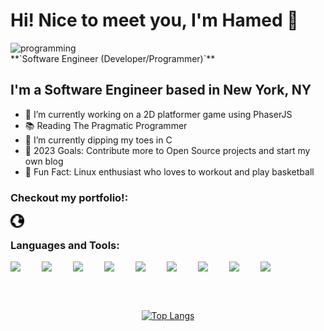 # Hi! Nice to meet you, I'm Hamed 👋
<img alt="programming" width="180" src="https://github.com/hdkid7/hdkid7/assets/42691143/c6ed1e48-59d0-46cd-9a7d-817003988e74"/>
<br/>
**`Software Engineer (Developer/Programmer)`** 


## I'm a Software Engineer based in New York, NY
-  🍔 I’m currently working on a 2D platformer game using PhaserJS
-  📚 Reading The Pragmatic Programmer
-  🐍 I’m currently dipping my toes in C
-  🥅 2023 Goals: Contribute more to Open Source projects and start my own blog
-  🐧 Fun Fact: Linux enthusiast who loves to workout and play basketball


### Checkout my portfolio!:

[<img align="left" alt="codeSTACKr.com" width="22px" src="https://raw.githubusercontent.com/iconic/open-iconic/master/svg/globe.svg" />][website]
<br />
### Languages and Tools:
<p style="display:flex;">
<img width="40px" style="padding-right: 10px;" src="https://skillicons.dev/icons?i=js"  />
<img width="40px" style="padding-right: 10px;" src="https://skillicons.dev/icons?i=html"  />
<img width="40px" style="padding-right: 10px;" src="https://skillicons.dev/icons?i=css"  />
<img width="40px" style="padding-right: 10px;" src="https://skillicons.dev/icons?i=c"  />
<img width="40px" style="padding-right: 10px;" src="https://skillicons.dev/icons?i=git"  />
<img width="40px" style="padding-right: 10px;" src="https://skillicons.dev/icons?i=rust"  />
<img width="40px" style="padding-right: 10px;" src="https://skillicons.dev/icons?i=sass"  />
<img width="40px" style="padding-right: 10px;" src="https://skillicons.dev/icons?i=ts"  />
<img width="40px" style="padding-right: 10px;" src="https://skillicons.dev/icons?i=php"  />
</p>


<br />
<br />
<div align="center">

[![Top Langs](https://github-readme-stats.vercel.app/api/top-langs/?username=hdkid7&layout=compact)](https://github.com/anuraghazra/github-readme-stats)


</div>


[website]: https://hameddiakite.com
